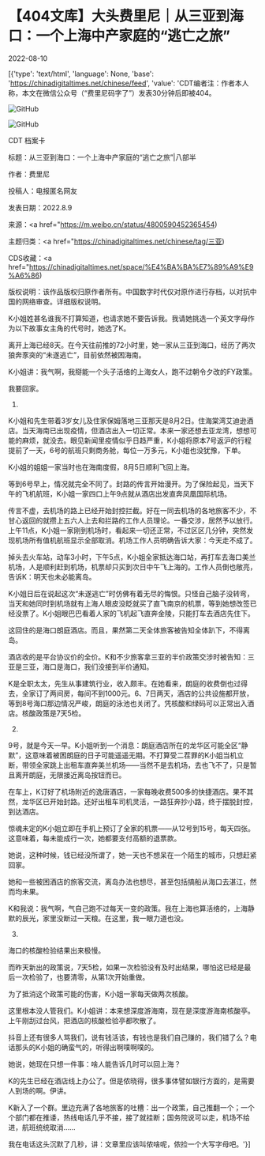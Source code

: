 # 【404文库】大头费里尼｜从三亚到海口：一个上海中产家庭的“逃亡之旅”

2022-08-10

[{'type': 'text/html', 'language': None, 'base': 'https://chinadigitaltimes.net/chinese/feed', 'value': 'CDT编者注：作者本人称，本文在微信公众号（“费里尼码字了”）发表30分钟后即被404。

![GitHub](https://chinadigitaltimes.net/chinese/files/2022/08/image-1660156137035.png)



![GitHub](https://chinadigitaltimes.net/chinese/files/2022/08/4b382696ly1h50lb40pc0j20u00b941n.jpg)



CDT 档案卡

标题：从三亚到海口：一个上海中产家庭的“逃亡之旅”|八部半

作者：费里尼

投稿人：电报匿名网友

发表日期：2022.8.9

来源：<a href="https://m.weibo.cn/status/4800590452365454)

主题归类：<a href="https://chinadigitaltimes.net/chinese/tag/三亚)

CDS收藏：<a href="https://chinadigitaltimes.net/space/%E4%BA%BA%E7%89%A9%E9%A6%86)

版权说明：该作品版权归原作者所有。中国数字时代仅对原作进行存档，以对抗中国的网络审查。详细版权说明。





K小姐姓甚名谁我不打算知道，也请求她不要告诉我。我请她挑选一个英文字母作为以下故事女主角的代号时，她选了K。

离开上海已经8天。在今天往前推的72小时里，她一家从三亚到海口，经历了两次狼奔豕突的“未遂逃亡”，目前依然被困海南。

K小姐讲：我气啊，我搿能一个头子活络的上海女人，跑不过朝令夕改的FY政策。

我要回家。

1.

K小姐和先生带着3岁女儿及住家保姆落地三亚那天是8月2日。住海棠湾艾迪逊酒店。当天海南已出现疫情，但酒店出入一切正常。本来一家还想去亚龙湾，想想可能的麻烦，就没去。眼见新闻里疫情似乎日趋严重，K小姐将原本7号返沪的行程提前了一天，6号的航班只剩商务舱，每位一万多元，K小姐也没犹豫，下单。

K小姐的姐姐一家当时也在海南度假，8月5日顺利飞回上海。

等到6号早上，情况就完全不同了。封路的传言开始漫开。为了保险起见，当天下午的飞机航班，K小姐一家四口上午9点就从酒店出发直奔凤凰国际机场。

传言不虚，去机场的路上已经开始封控拦截。好在一同去机场的各地旅客不少，不甘心返回的就攒上五六人上去和拦路的工作人员理论。一番交涉，居然予以放行。上午11点，K小姐一家刚到机场时，看起来一切还正常，不过区区几分钟，突然发现机场所有值机航班显示全部取消。机场工作人员明确告诉大家：今天走不成了。

掉头去火车站，动车3小时，下午5点，K小姐全家抵达海口站，再打车去海口美兰机场，人是顺利赶到机场，机票却只买到次日中午飞上海的。工作人员倒也敞亮，告诉K：明天也未必能离岛。

K小姐日后在说起这次“未遂逃亡”时仿佛有着无尽的悔恨。只怪自己脑子没转弯，当天和她同时到机场就有上海人眼皮没眨就买了直飞南京的机票，等到她想改签已经没票了。K小姐眼巴巴看着人家的飞机起飞直奔金陵，只能打车去酒店先住下。

这回住的是海口朗庭酒店。而且，果然第二天全体旅客被告知全体趴下，不得离岛。

酒店收的是平台协议价的全价。K和不少旅客拿三亚的半价政策交涉时被告知：三亚是三亚，海口是海口，我们没接到半价通知。

K是全职太太，先生从事建筑行业，收入颇丰。在她看来，朗庭的收费倒也过得去，全家订了两间房，每间不到1000元。6、7日两天，酒店的公共设施都开放，等到8号海口那边情况严峻，朗庭的泳池也关闭了。凭核酸和绿码可以正常出入酒店。核酸政策是7天5检。

2.

9号，就是今天一早。K小姐听到一个消息：朗庭酒店所在的龙华区可能全区“静默”，这意味着被困朗庭的日子可能遥遥无期。不打算受二茬罪的K小姐当机立断，带领全家跳上出租车直奔美兰机场——当然不是去机场，去也飞不了，只是暂且离开朗庭，无限接近离岛按钮而已。

在车上，K订好了机场附近的逸唐酒店，一家每晚收费500多的快捷酒店。果不其然，龙华区已开始封路。还好出租车司机灵活，一路狂奔抄小路，终于摆脱封控，到达酒店。

惊魂未定的K小姐立即在手机上预订了全家的机票——从12号到15号，每天四张。这意味着，每未能成行一次，她都要支付高额的退票款。

她说，这种时候，钱已经没所谓了，她一天也不想呆在一个陌生的城市，只想赶紧回家。

她和一些被困酒店的旅客交流，离岛办法也想尽，甚至包括搞船从海口去湛江，然而均未果。

K和我说：我气啊，气自己跑不过每天一变的政策。我在上海也算活络的，上海静默的辰光，家里没断过一天粮。在这里，我一眼力道也没。

3.

海口的核酸检验结果出来极慢。

而昨天新出的政策说，7天5检，如果一次检验没有及时出结果，哪怕这已经是最后一次检验了，也要清零，从第1次开始重做。

为了抵消这个政策可能的伤害，K小姐一家每天做两次核酸。

这里根本没人管我们。K小姐讲：本来想深度游海南，现在是深度游海南核酸亭。上午刚刮过台风，把酒店的核酸检验亭都吹散了。

抖音上还有很多人骂我们，说有钱活该，有钱也是我们自己赚的，我们错了么？电话那头的K小姐的确蛮气的，听得出啊噗啊噗的。

她说，她现在只想一件事：啥人能告诉几时可以回上海？

K的先生已经在酒店线上办公了。但是侬晓得，很多事体譬如银行方面的，是需要人到场的啊。伊讲。

K新入了一个群。里边充满了各地旅客的吐槽：出一个政策，自己推翻一个；一个个部门都在推诿，热线电话几乎不接，接了就挂断；国务院说可以走，机场不给进，航班统统取消……

我在电话这头沉默了几秒，讲：文章里应该叫侬啥呢，侬捡一个大写字母吧。'}]